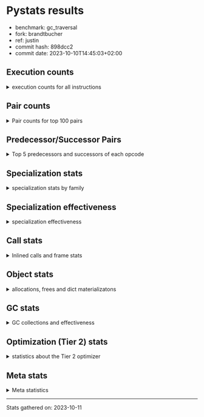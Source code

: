
# Pystats results

- benchmark: gc_traversal
- fork: brandtbucher
- ref: justin
- commit hash: 898dcc2
- commit date: 2023-10-10T14:45:03+02:00

## Execution counts

<details>
<summary> execution counts for all instructions </summary>

|Name | Count | Self | Cumulative | Miss ratio | 
|---|---:|---:|---:|---:|
| ENTER_EXECUTOR | 121,860 | 42.3% | 42.3% |  |
| LOAD_FAST | 68,220 | 23.7% | 65.9% |  |
| STORE_FAST | 66,120 | 22.9% | 88.9% |  |
| PUSH_NULL | 4,140 | 1.4% | 90.3% |  |
| LOAD_GLOBAL_MODULE | 4,060 | 1.4% | 91.7% |  |
| CALL | 4,060 | 1.4% | 93.1% |  |
| LOAD_ATTR_MODULE | 4,000 | 1.4% | 94.5% |  |
| LOAD_CONST | 2,040 | 0.7% | 95.2% |  |
| CALL_BUILTIN_FAST_WITH_KEYWORDS | 1,980 | 0.7% | 95.9% |  |
| POP_JUMP_IF_NOT_NONE | 1,920 | 0.7% | 96.6% |  |
| POP_JUMP_IF_FALSE | 1,920 | 0.7% | 97.2% |  |
| COMPARE_OP_INT | 1,920 | 0.7% | 97.9% |  |
| BINARY_OP_SUBTRACT_FLOAT | 1,920 | 0.7% | 98.6% |  |
| BINARY_OP_ADD_FLOAT | 1,920 | 0.7% | 99.2% | 3.1% |
| RETURN_VALUE | 180 | 0.1% | 99.3% |  |
| RESUME_CHECK | 180 | 0.1% | 99.4% |  |
| LOAD_GLOBAL_BUILTIN | 180 | 0.1% | 99.4% |  |
| LOAD_DEREF | 180 | 0.1% | 99.5% |  |
| GET_ITER | 180 | 0.1% | 99.6% |  |
| FOR_ITER_RANGE | 180 | 0.1% | 99.6% |  |
| CALL_BUILTIN_CLASS | 180 | 0.1% | 99.7% |  |
| BUILD_LIST | 180 | 0.1% | 99.7% |  |
| POP_TOP | 120 | 0.0% | 99.8% |  |
| CALL_FUNCTION_EX | 120 | 0.0% | 99.8% |  |
| LOAD_GLOBAL | 100 | 0.0% | 99.9% |  |
| NOP | 60 | 0.0% | 99.9% |  |
| LIST_EXTEND | 60 | 0.0% | 99.9% |  |
| COPY_FREE_VARS | 60 | 0.0% | 99.9% |  |
| CALL_PY_EXACT_ARGS | 60 | 0.0% | 99.9% |  |
| CALL_INTRINSIC_1 | 60 | 0.0% | 100.0% |  |
| BINARY_OP | 60 | 0.0% | 100.0% |  |
| LOAD_ATTR | 40 | 0.0% | 100.0% |  |


</details>

## Pair counts

<details>
<summary> Pair counts for top 100 pairs </summary>

|Pair | Count | Self | Cumulative | 
|---|---:|---:|---:|
| ENTER_EXECUTOR LOAD_FAST | 60,060 | 20.8% | 20.8% |
| STORE_FAST ENTER_EXECUTOR | 60,000 | 20.8% | 41.6% |
| LOAD_FAST STORE_FAST | 60,000 | 20.8% | 62.5% |
| ENTER_EXECUTOR ENTER_EXECUTOR | 59,940 | 20.8% | 83.3% |
| LOAD_ATTR_MODULE PUSH_NULL | 4,000 | 1.4% | 84.6% |
| LOAD_GLOBAL_MODULE LOAD_ATTR_MODULE | 3,980 | 1.4% | 86.0% |
| STORE_FAST LOAD_FAST | 3,840 | 1.3% | 87.4% |
| PUSH_NULL CALL | 2,040 | 0.7% | 88.1% |
| STORE_FAST LOAD_GLOBAL_MODULE | 2,020 | 0.7% | 88.8% |
| PUSH_NULL CALL_BUILTIN_FAST_WITH_KEYWORDS | 1,980 | 0.7% | 89.5% |
| POP_JUMP_IF_NOT_NONE LOAD_FAST | 1,920 | 0.7% | 90.1% |
| POP_JUMP_IF_FALSE ENTER_EXECUTOR | 1,920 | 0.7% | 90.8% |
| LOAD_FAST POP_JUMP_IF_NOT_NONE | 1,920 | 0.7% | 91.5% |
| LOAD_FAST LOAD_GLOBAL_MODULE | 1,920 | 0.7% | 92.1% |
| LOAD_FAST LOAD_CONST | 1,920 | 0.7% | 92.8% |
| LOAD_FAST BINARY_OP_SUBTRACT_FLOAT | 1,920 | 0.7% | 93.5% |
| LOAD_CONST COMPARE_OP_INT | 1,920 | 0.7% | 94.1% |
| COMPARE_OP_INT POP_JUMP_IF_FALSE | 1,920 | 0.7% | 94.8% |
| CALL_BUILTIN_FAST_WITH_KEYWORDS STORE_FAST | 1,920 | 0.7% | 95.4% |
| CALL STORE_FAST | 1,920 | 0.7% | 96.1% |
| CALL LOAD_FAST | 1,920 | 0.7% | 96.8% |
| BINARY_OP_SUBTRACT_FLOAT BINARY_OP_ADD_FLOAT | 1,920 | 0.7% | 97.4% |
| BINARY_OP_ADD_FLOAT STORE_FAST | 1,920 | 0.7% | 98.1% |
| ENTER_EXECUTOR CALL | 1,860 | 0.6% | 98.8% |
| LOAD_GLOBAL_BUILTIN LOAD_FAST | 180 | 0.1% | 98.8% |
| GET_ITER FOR_ITER_RANGE | 180 | 0.1% | 98.9% |
| CALL_BUILTIN_CLASS GET_ITER | 180 | 0.1% | 98.9% |
| STORE_FAST LOAD_GLOBAL_BUILTIN | 140 | 0.0% | 99.0% |
| LOAD_FAST CALL_BUILTIN_CLASS | 140 | 0.0% | 99.0% |
| PUSH_NULL LOAD_FAST | 120 | 0.0% | 99.1% |
| LOAD_FAST RETURN_VALUE | 120 | 0.0% | 99.1% |
| LOAD_DEREF PUSH_NULL | 120 | 0.0% | 99.2% |
| FOR_ITER_RANGE STORE_FAST | 120 | 0.0% | 99.2% |
| CALL CALL | 100 | 0.0% | 99.2% |
| STORE_FAST LOAD_GLOBAL | 60 | 0.0% | 99.3% |
| STORE_FAST LOAD_CONST | 60 | 0.0% | 99.3% |
| RETURN_VALUE STORE_FAST | 60 | 0.0% | 99.3% |
| RETURN_VALUE RETURN_VALUE | 60 | 0.0% | 99.3% |
| RESUME_CHECK LOAD_DEREF | 60 | 0.0% | 99.3% |
| RESUME_CHECK LOAD_CONST | 60 | 0.0% | 99.4% |
| RESUME_CHECK BUILD_LIST | 60 | 0.0% | 99.4% |
| POP_TOP NOP | 60 | 0.0% | 99.4% |
| POP_TOP LOAD_GLOBAL_MODULE | 60 | 0.0% | 99.4% |
| NOP LOAD_DEREF | 60 | 0.0% | 99.5% |
| LOAD_GLOBAL_MODULE LOAD_FAST | 60 | 0.0% | 99.5% |
| LOAD_FAST CALL_FUNCTION_EX | 60 | 0.0% | 99.5% |
| LOAD_FAST CALL | 60 | 0.0% | 99.5% |
| LOAD_FAST BUILD_LIST | 60 | 0.0% | 99.5% |
| LOAD_FAST BINARY_OP | 60 | 0.0% | 99.6% |
| LOAD_DEREF LIST_EXTEND | 60 | 0.0% | 99.6% |
| LOAD_CONST STORE_FAST | 60 | 0.0% | 99.6% |
| LOAD_CONST BUILD_LIST | 60 | 0.0% | 99.6% |
| LIST_EXTEND CALL_INTRINSIC_1 | 60 | 0.0% | 99.6% |
| FOR_ITER_RANGE LOAD_FAST | 60 | 0.0% | 99.7% |
| COPY_FREE_VARS RESUME_CHECK | 60 | 0.0% | 99.7% |
| CALL_PY_EXACT_ARGS RESUME_CHECK | 60 | 0.0% | 99.7% |
| CALL_INTRINSIC_1 CALL_FUNCTION_EX | 60 | 0.0% | 99.7% |
| CALL_FUNCTION_EX RESUME_CHECK | 60 | 0.0% | 99.7% |
| CALL_FUNCTION_EX COPY_FREE_VARS | 60 | 0.0% | 99.8% |
| CALL_BUILTIN_FAST_WITH_KEYWORDS POP_TOP | 60 | 0.0% | 99.8% |
| CALL POP_TOP | 60 | 0.0% | 99.8% |
| BUILD_LIST STORE_FAST | 60 | 0.0% | 99.8% |
| BUILD_LIST LOAD_FAST | 60 | 0.0% | 99.8% |
| BUILD_LIST LOAD_DEREF | 60 | 0.0% | 99.9% |
| BINARY_OP STORE_FAST | 60 | 0.0% | 99.9% |
| RETURN_VALUE LOAD_GLOBAL | 40 | 0.0% | 99.9% |
| LOAD_GLOBAL LOAD_GLOBAL_MODULE | 40 | 0.0% | 99.9% |
| LOAD_GLOBAL LOAD_GLOBAL_BUILTIN | 40 | 0.0% | 99.9% |
| LOAD_FAST CALL_PY_EXACT_ARGS | 40 | 0.0% | 99.9% |
| CALL CALL_BUILTIN_CLASS | 40 | 0.0% | 100.0% |
| RETURN_VALUE LOAD_GLOBAL_MODULE | 20 | 0.0% | 100.0% |
| LOAD_GLOBAL_MODULE LOAD_ATTR | 20 | 0.0% | 100.0% |
| LOAD_GLOBAL LOAD_ATTR | 20 | 0.0% | 100.0% |
| LOAD_ATTR PUSH_NULL | 20 | 0.0% | 100.0% |
| LOAD_ATTR LOAD_ATTR_MODULE | 20 | 0.0% | 100.0% |
| CALL CALL_PY_EXACT_ARGS | 20 | 0.0% | 100.0% |


</details>

## Predecessor/Successor Pairs

<details>
<summary> Top 5 predecessors and successors of each opcode </summary>

### GET_ITER

<details>
<summary> Successors and predecessors for GET_ITER </summary>

|Predecessors | Count | Percentage | 
|---|---:|---:|
| CALL_BUILTIN_CLASS | 180 | 100.0% |

|Successors | Count | Percentage | 
|---|---:|---:|
| FOR_ITER_RANGE | 180 | 100.0% |


</details>

### NOP

<details>
<summary> Successors and predecessors for NOP </summary>

|Predecessors | Count | Percentage | 
|---|---:|---:|
| POP_TOP | 60 | 100.0% |

|Successors | Count | Percentage | 
|---|---:|---:|
| LOAD_DEREF | 60 | 100.0% |


</details>

### POP_TOP

<details>
<summary> Successors and predecessors for POP_TOP </summary>

|Predecessors | Count | Percentage | 
|---|---:|---:|
| CALL_BUILTIN_FAST_WITH_KEYWORDS | 60 | 50.0% |
| CALL | 60 | 50.0% |

|Successors | Count | Percentage | 
|---|---:|---:|
| NOP | 60 | 50.0% |
| LOAD_GLOBAL_MODULE | 60 | 50.0% |


</details>

### PUSH_NULL

<details>
<summary> Successors and predecessors for PUSH_NULL </summary>

|Predecessors | Count | Percentage | 
|---|---:|---:|
| LOAD_ATTR_MODULE | 4,000 | 96.6% |
| LOAD_DEREF | 120 | 2.9% |
| LOAD_ATTR | 20 | 0.5% |

|Successors | Count | Percentage | 
|---|---:|---:|
| CALL | 2,040 | 49.3% |
| CALL_BUILTIN_FAST_WITH_KEYWORDS | 1,980 | 47.8% |
| LOAD_FAST | 120 | 2.9% |


</details>

### RETURN_VALUE

<details>
<summary> Successors and predecessors for RETURN_VALUE </summary>

|Predecessors | Count | Percentage | 
|---|---:|---:|
| LOAD_FAST | 120 | 66.7% |
| RETURN_VALUE | 60 | 33.3% |

|Successors | Count | Percentage | 
|---|---:|---:|
| STORE_FAST | 60 | 33.3% |
| RETURN_VALUE | 60 | 33.3% |
| LOAD_GLOBAL | 40 | 22.2% |
| LOAD_GLOBAL_MODULE | 20 | 11.1% |


</details>

### BINARY_OP

<details>
<summary> Successors and predecessors for BINARY_OP </summary>

|Predecessors | Count | Percentage | 
|---|---:|---:|
| LOAD_FAST | 60 | 100.0% |

|Successors | Count | Percentage | 
|---|---:|---:|
| STORE_FAST | 60 | 100.0% |


</details>

### BUILD_LIST

<details>
<summary> Successors and predecessors for BUILD_LIST </summary>

|Predecessors | Count | Percentage | 
|---|---:|---:|
| RESUME_CHECK | 60 | 33.3% |
| LOAD_FAST | 60 | 33.3% |
| LOAD_CONST | 60 | 33.3% |

|Successors | Count | Percentage | 
|---|---:|---:|
| STORE_FAST | 60 | 33.3% |
| LOAD_FAST | 60 | 33.3% |
| LOAD_DEREF | 60 | 33.3% |


</details>

### CALL

<details>
<summary> Successors and predecessors for CALL </summary>

|Predecessors | Count | Percentage | 
|---|---:|---:|
| PUSH_NULL | 2,040 | 50.2% |
| ENTER_EXECUTOR | 1,860 | 45.8% |
| CALL | 100 | 2.5% |
| LOAD_FAST | 60 | 1.5% |

|Successors | Count | Percentage | 
|---|---:|---:|
| STORE_FAST | 1,920 | 47.3% |
| LOAD_FAST | 1,920 | 47.3% |
| CALL | 100 | 2.5% |
| POP_TOP | 60 | 1.5% |
| CALL_BUILTIN_CLASS | 40 | 1.0% |


</details>

### CALL_FUNCTION_EX

<details>
<summary> Successors and predecessors for CALL_FUNCTION_EX </summary>

|Predecessors | Count | Percentage | 
|---|---:|---:|
| LOAD_FAST | 60 | 50.0% |
| CALL_INTRINSIC_1 | 60 | 50.0% |

|Successors | Count | Percentage | 
|---|---:|---:|
| RESUME_CHECK | 60 | 50.0% |
| COPY_FREE_VARS | 60 | 50.0% |


</details>

### CALL_INTRINSIC_1

<details>
<summary> Successors and predecessors for CALL_INTRINSIC_1 </summary>

|Predecessors | Count | Percentage | 
|---|---:|---:|
| LIST_EXTEND | 60 | 100.0% |

|Successors | Count | Percentage | 
|---|---:|---:|
| CALL_FUNCTION_EX | 60 | 100.0% |


</details>

### COPY_FREE_VARS

<details>
<summary> Successors and predecessors for COPY_FREE_VARS </summary>

|Predecessors | Count | Percentage | 
|---|---:|---:|
| CALL_FUNCTION_EX | 60 | 100.0% |

|Successors | Count | Percentage | 
|---|---:|---:|
| RESUME_CHECK | 60 | 100.0% |


</details>

### ENTER_EXECUTOR

<details>
<summary> Successors and predecessors for ENTER_EXECUTOR </summary>

|Predecessors | Count | Percentage | 
|---|---:|---:|
| STORE_FAST | 60,000 | 49.2% |
| ENTER_EXECUTOR | 59,940 | 49.2% |
| POP_JUMP_IF_FALSE | 1,920 | 1.6% |

|Successors | Count | Percentage | 
|---|---:|---:|
| LOAD_FAST | 60,060 | 49.3% |
| ENTER_EXECUTOR | 59,940 | 49.2% |
| CALL | 1,860 | 1.5% |


</details>

### LIST_EXTEND

<details>
<summary> Successors and predecessors for LIST_EXTEND </summary>

|Predecessors | Count | Percentage | 
|---|---:|---:|
| LOAD_DEREF | 60 | 100.0% |

|Successors | Count | Percentage | 
|---|---:|---:|
| CALL_INTRINSIC_1 | 60 | 100.0% |


</details>

### LOAD_ATTR

<details>
<summary> Successors and predecessors for LOAD_ATTR </summary>

|Predecessors | Count | Percentage | 
|---|---:|---:|
| LOAD_GLOBAL_MODULE | 20 | 50.0% |
| LOAD_GLOBAL | 20 | 50.0% |

|Successors | Count | Percentage | 
|---|---:|---:|
| PUSH_NULL | 20 | 50.0% |
| LOAD_ATTR_MODULE | 20 | 50.0% |


</details>

### LOAD_CONST

<details>
<summary> Successors and predecessors for LOAD_CONST </summary>

|Predecessors | Count | Percentage | 
|---|---:|---:|
| LOAD_FAST | 1,920 | 94.1% |
| STORE_FAST | 60 | 2.9% |
| RESUME_CHECK | 60 | 2.9% |

|Successors | Count | Percentage | 
|---|---:|---:|
| COMPARE_OP_INT | 1,920 | 94.1% |
| STORE_FAST | 60 | 2.9% |
| BUILD_LIST | 60 | 2.9% |


</details>

### LOAD_DEREF

<details>
<summary> Successors and predecessors for LOAD_DEREF </summary>

|Predecessors | Count | Percentage | 
|---|---:|---:|
| RESUME_CHECK | 60 | 33.3% |
| NOP | 60 | 33.3% |
| BUILD_LIST | 60 | 33.3% |

|Successors | Count | Percentage | 
|---|---:|---:|
| PUSH_NULL | 120 | 66.7% |
| LIST_EXTEND | 60 | 33.3% |


</details>

### LOAD_FAST

<details>
<summary> Successors and predecessors for LOAD_FAST </summary>

|Predecessors | Count | Percentage | 
|---|---:|---:|
| ENTER_EXECUTOR | 60,060 | 88.0% |
| STORE_FAST | 3,840 | 5.6% |
| POP_JUMP_IF_NOT_NONE | 1,920 | 2.8% |
| CALL | 1,920 | 2.8% |
| LOAD_GLOBAL_BUILTIN | 180 | 0.3% |

|Successors | Count | Percentage | 
|---|---:|---:|
| STORE_FAST | 60,000 | 88.0% |
| POP_JUMP_IF_NOT_NONE | 1,920 | 2.8% |
| LOAD_GLOBAL_MODULE | 1,920 | 2.8% |
| LOAD_CONST | 1,920 | 2.8% |
| BINARY_OP_SUBTRACT_FLOAT | 1,920 | 2.8% |


</details>

### LOAD_GLOBAL

<details>
<summary> Successors and predecessors for LOAD_GLOBAL </summary>

|Predecessors | Count | Percentage | 
|---|---:|---:|
| STORE_FAST | 60 | 60.0% |
| RETURN_VALUE | 40 | 40.0% |

|Successors | Count | Percentage | 
|---|---:|---:|
| LOAD_GLOBAL_MODULE | 40 | 40.0% |
| LOAD_GLOBAL_BUILTIN | 40 | 40.0% |
| LOAD_ATTR | 20 | 20.0% |


</details>

### POP_JUMP_IF_FALSE

<details>
<summary> Successors and predecessors for POP_JUMP_IF_FALSE </summary>

|Predecessors | Count | Percentage | 
|---|---:|---:|
| COMPARE_OP_INT | 1,920 | 100.0% |

|Successors | Count | Percentage | 
|---|---:|---:|
| ENTER_EXECUTOR | 1,920 | 100.0% |


</details>

### POP_JUMP_IF_NOT_NONE

<details>
<summary> Successors and predecessors for POP_JUMP_IF_NOT_NONE </summary>

|Predecessors | Count | Percentage | 
|---|---:|---:|
| LOAD_FAST | 1,920 | 100.0% |

|Successors | Count | Percentage | 
|---|---:|---:|
| LOAD_FAST | 1,920 | 100.0% |


</details>

### STORE_FAST

<details>
<summary> Successors and predecessors for STORE_FAST </summary>

|Predecessors | Count | Percentage | 
|---|---:|---:|
| LOAD_FAST | 60,000 | 90.7% |
| CALL_BUILTIN_FAST_WITH_KEYWORDS | 1,920 | 2.9% |
| CALL | 1,920 | 2.9% |
| BINARY_OP_ADD_FLOAT | 1,920 | 2.9% |
| FOR_ITER_RANGE | 120 | 0.2% |

|Successors | Count | Percentage | 
|---|---:|---:|
| ENTER_EXECUTOR | 60,000 | 90.7% |
| LOAD_FAST | 3,840 | 5.8% |
| LOAD_GLOBAL_MODULE | 2,020 | 3.1% |
| LOAD_GLOBAL_BUILTIN | 140 | 0.2% |
| LOAD_GLOBAL | 60 | 0.1% |


</details>

### BINARY_OP_ADD_FLOAT

<details>
<summary> Successors and predecessors for BINARY_OP_ADD_FLOAT </summary>

|Predecessors | Count | Percentage | 
|---|---:|---:|
| BINARY_OP_SUBTRACT_FLOAT | 1,920 | 100.0% |

|Successors | Count | Percentage | 
|---|---:|---:|
| STORE_FAST | 1,920 | 100.0% |


</details>

### BINARY_OP_SUBTRACT_FLOAT

<details>
<summary> Successors and predecessors for BINARY_OP_SUBTRACT_FLOAT </summary>

|Predecessors | Count | Percentage | 
|---|---:|---:|
| LOAD_FAST | 1,920 | 100.0% |

|Successors | Count | Percentage | 
|---|---:|---:|
| BINARY_OP_ADD_FLOAT | 1,920 | 100.0% |


</details>

### CALL_BUILTIN_CLASS

<details>
<summary> Successors and predecessors for CALL_BUILTIN_CLASS </summary>

|Predecessors | Count | Percentage | 
|---|---:|---:|
| LOAD_FAST | 140 | 77.8% |
| CALL | 40 | 22.2% |

|Successors | Count | Percentage | 
|---|---:|---:|
| GET_ITER | 180 | 100.0% |


</details>

### CALL_BUILTIN_FAST_WITH_KEYWORDS

<details>
<summary> Successors and predecessors for CALL_BUILTIN_FAST_WITH_KEYWORDS </summary>

|Predecessors | Count | Percentage | 
|---|---:|---:|
| PUSH_NULL | 1,980 | 100.0% |

|Successors | Count | Percentage | 
|---|---:|---:|
| STORE_FAST | 1,920 | 97.0% |
| POP_TOP | 60 | 3.0% |


</details>

### CALL_PY_EXACT_ARGS

<details>
<summary> Successors and predecessors for CALL_PY_EXACT_ARGS </summary>

|Predecessors | Count | Percentage | 
|---|---:|---:|
| LOAD_FAST | 40 | 66.7% |
| CALL | 20 | 33.3% |

|Successors | Count | Percentage | 
|---|---:|---:|
| RESUME_CHECK | 60 | 100.0% |


</details>

### COMPARE_OP_INT

<details>
<summary> Successors and predecessors for COMPARE_OP_INT </summary>

|Predecessors | Count | Percentage | 
|---|---:|---:|
| LOAD_CONST | 1,920 | 100.0% |

|Successors | Count | Percentage | 
|---|---:|---:|
| POP_JUMP_IF_FALSE | 1,920 | 100.0% |


</details>

### FOR_ITER_RANGE

<details>
<summary> Successors and predecessors for FOR_ITER_RANGE </summary>

|Predecessors | Count | Percentage | 
|---|---:|---:|
| GET_ITER | 180 | 100.0% |

|Successors | Count | Percentage | 
|---|---:|---:|
| STORE_FAST | 120 | 66.7% |
| LOAD_FAST | 60 | 33.3% |


</details>

### LOAD_ATTR_MODULE

<details>
<summary> Successors and predecessors for LOAD_ATTR_MODULE </summary>

|Predecessors | Count | Percentage | 
|---|---:|---:|
| LOAD_GLOBAL_MODULE | 3,980 | 99.5% |
| LOAD_ATTR | 20 | 0.5% |

|Successors | Count | Percentage | 
|---|---:|---:|
| PUSH_NULL | 4,000 | 100.0% |


</details>

### LOAD_GLOBAL_BUILTIN

<details>
<summary> Successors and predecessors for LOAD_GLOBAL_BUILTIN </summary>

|Predecessors | Count | Percentage | 
|---|---:|---:|
| STORE_FAST | 140 | 77.8% |
| LOAD_GLOBAL | 40 | 22.2% |

|Successors | Count | Percentage | 
|---|---:|---:|
| LOAD_FAST | 180 | 100.0% |


</details>

### LOAD_GLOBAL_MODULE

<details>
<summary> Successors and predecessors for LOAD_GLOBAL_MODULE </summary>

|Predecessors | Count | Percentage | 
|---|---:|---:|
| STORE_FAST | 2,020 | 49.8% |
| LOAD_FAST | 1,920 | 47.3% |
| POP_TOP | 60 | 1.5% |
| LOAD_GLOBAL | 40 | 1.0% |
| RETURN_VALUE | 20 | 0.5% |

|Successors | Count | Percentage | 
|---|---:|---:|
| LOAD_ATTR_MODULE | 3,980 | 98.0% |
| LOAD_FAST | 60 | 1.5% |
| LOAD_ATTR | 20 | 0.5% |


</details>

### RESUME_CHECK

<details>
<summary> Successors and predecessors for RESUME_CHECK </summary>

|Predecessors | Count | Percentage | 
|---|---:|---:|
| COPY_FREE_VARS | 60 | 33.3% |
| CALL_PY_EXACT_ARGS | 60 | 33.3% |
| CALL_FUNCTION_EX | 60 | 33.3% |

|Successors | Count | Percentage | 
|---|---:|---:|
| LOAD_DEREF | 60 | 33.3% |
| LOAD_CONST | 60 | 33.3% |
| BUILD_LIST | 60 | 33.3% |


</details>


</details>

## Specialization stats

<details>
<summary> specialization stats by family </summary>

### STORE_SUBSCR

<details>
<summary> specialization stats for STORE_SUBSCR family </summary>

|Kind | Count | Ratio | 
|---|---|---|
|          hit |     29970000 | 100.0% |


</details>

### BINARY_OP

<details>
<summary> specialization stats for BINARY_OP family </summary>

|Kind | Count | Ratio | 
|---|---|---|
| specialization.deferred |           60 | 1.5% |
|          hit |         3780 | 96.9% |
|         miss |           60 | 1.5% |


</details>

### CALL

<details>
<summary> specialization stats for CALL family </summary>

|Kind | Count | Ratio | 
|---|---|---|
| specialization.deferred |         3900 | 5.7% |
|          hit |        64020 | 94.0% |

#### Specialization attempts

| | Count | Ratio | 
|---|---:|---:|
| Success | 60 | 37.5% |
| Failure | 100 | 62.5% |

|Failure kind | Count | Ratio | 
|---|---:|---:|
| cfunc noargs | 100 | 100.0% |


</details>

### COMPARE_OP

<details>
<summary> specialization stats for COMPARE_OP family </summary>

|Kind | Count | Ratio | 
|---|---|---|
|          hit |         1920 | 100.0% |


</details>

### FOR_ITER

<details>
<summary> specialization stats for FOR_ITER family </summary>

|Kind | Count | Ratio | 
|---|---|---|
|          hit |          180 | 100.0% |


</details>

### LOAD_ATTR

<details>
<summary> specialization stats for LOAD_ATTR family </summary>

|Kind | Count | Ratio | 
|---|---|---|
| specialization.deferred |           20 | 0.3% |
|          hit |         7720 | 99.5% |

#### Specialization attempts

| | Count | Ratio | 
|---|---:|---:|
| Success | 20 | 100.0% |
| Failure | 0 | 0.0% |

|Failure kind | Count | Ratio | 
|---|---:|---:|


</details>

### LOAD_GLOBAL

<details>
<summary> specialization stats for LOAD_GLOBAL family </summary>

|Kind | Count | Ratio | 
|---|---|---|
| specialization.deferred |           20 | 0.0% |
|          hit |        67900 | 99.9% |

#### Specialization attempts

| | Count | Ratio | 
|---|---:|---:|
| Success | 80 | 100.0% |
| Failure | 0 | 0.0% |

|Failure kind | Count | Ratio | 
|---|---:|---:|


</details>

### POP_JUMP_IF_FALSE

<details>
<summary> specialization stats for POP_JUMP_IF_FALSE family </summary>

|Kind | Count | Ratio | 
|---|---|---|


</details>

### POP_JUMP_IF_NOT_NONE

<details>
<summary> specialization stats for POP_JUMP_IF_NOT_NONE family </summary>

|Kind | Count | Ratio | 
|---|---|---|


</details>


</details>

## Specialization effectiveness

<details>
<summary> specialization effectiveness </summary>

|Instructions | Count | Ratio | 
|---|---:|---:|
| Basic | 263,580 | 91.4% |
| Not specialized | 8,160 | 2.8% |
| Specialized | 16,520 | 5.7% |

### Deferred by instruction

<details>
<summary> deferred by instruction </summary>

|Name | Count | Ratio | 
|---|---:|---:|
| CALL | 3,900 | 97.5% |
| BINARY_OP | 60 | 1.5% |
| LOAD_GLOBAL | 20 | 0.5% |
| LOAD_ATTR | 20 | 0.5% |
| UNPACK_SEQUENCE | 0 | 0.0% |
| TO_BOOL | 0 | 0.0% |
| STORE_SUBSCR | 0 | 0.0% |
| STORE_SLICE | 0 | 0.0% |
| STORE_FAST | 0 | 0.0% |
| STORE_ATTR | 0 | 0.0% |


</details>

### Misses by instruction

<details>
<summary> misses by instruction </summary>

|Name | Count | Ratio | 
|---|---:|---:|
| BINARY_OP_ADD_FLOAT | 60 | 100.0% |
| STORE_FAST | 0 | 0.0% |
| RETURN_VALUE | 0 | 0.0% |
| RESUME_CHECK | 0 | 0.0% |
| PUSH_NULL | 0 | 0.0% |
| POP_TOP | 0 | 0.0% |
| NOP | 0 | 0.0% |
| LOAD_GLOBAL_MODULE | 0 | 0.0% |
| LOAD_GLOBAL_BUILTIN | 0 | 0.0% |
| LOAD_FAST | 0 | 0.0% |


</details>


</details>

## Call stats

<details>
<summary> Inlined calls and frame stats </summary>

| | Count | Ratio | 
|---|---:|---:|
| Calls to PyEval_EvalDefault | 0 | 0.0% |
| Calls to Python functions inlined | 180 | 100.0% |
| Calls via PyEval_EvalFrame (total) | 0 | 0.0% |
| Calls via PyEval_EvalFrame (vector) | 0 | 0.0% |
| Calls via PyEval_EvalFrame (generator) | 0 | 0.0% |
| Calls via PyEval_EvalFrame (legacy) | 0 | 0.0% |
| Calls via PyEval_EvalFrame (function vectorcall) | 0 | 0.0% |
| Calls via PyEval_EvalFrame (build class) | 0 | 0.0% |
| Calls via PyEval_EvalFrame (slot) | 0 | 0.0% |
| Calls via PyEval_EvalFrame (function ex) | 120 | 66.7% |
| Calls via PyEval_EvalFrame (api) | 0 | 0.0% |
| Calls via PyEval_EvalFrame (method) | 0 | 0.0% |
| Frames pushed | 180 | 100.0% |
| Frame objects created | 0 | 0.0% |


</details>

## Object stats

<details>
<summary> allocations, frees and dict materializatons </summary>

| | Count | Ratio | 
|---|---:|---:|
| Allocations from freelist | 64,860 | 0.4% |
| Frees to freelist | 68,820 |  |
| Allocations | 16,935,660 | 99.6% |
| Allocations to 512 bytes | 16,879,500 | 99.3% |
| Allocations to 4 kbytes | 26,880 | 0.2% |
| Allocations over 4 kbytes | 29,280 | 0.2% |
| Frees | 16,935,580 |  |
| New values | 0 |  |
| Interpreter increfs | 194,620 | 0.3% |
| Interpreter decrefs | 79,140 | 0.1% |
| Increfs | 76,665,220 | 99.7% |
| Decrefs | 93,661,160 | 99.9% |
| Materialize dict (on request) | 0 |  |
| Materialize dict (new key) | 0 |  |
| Materialize dict (too big) | 0 |  |
| Materialize dict (str subclass) | 0 |  |
| Dematerialize dict | 0 |  |
| Method cache hits | 16 |  |
| Method cache misses | 4 |  |
| Method cache collisions | 4 |  |
| Method cache dunder hits | 0 |  |
| Method cache dunder misses | 0 |  |


</details>

## GC stats

<details>
<summary> GC collections and effectiveness </summary>

|Generation | Collections | Objects collected | Object visits | 
|---:|---:|---:|---:|
| 0 | 60 | 0 | 36,240,200 |
| 1 | 0 | 0 | 0 |
| 2 | 3,840 | 0 | 4,294,694,400 |


</details>

## Optimization (Tier 2) stats

<details>
<summary> statistics about the Tier 2 optimizer </summary>

### Overall stats

<details>
<summary> overall stats </summary>

| | Count | Ratio | 
|---|---:|---:|
| Optimization attempts | 0 |  |
| Traces created | 0 |  |
| Traces executed | 0 |  |
| Uops executed | 0 | 0 |
| Trace stack overflow | 0 |  |
| Trace stack underflow | 0 |  |
| Trace too long | 0 |  |
| Trace too short | 0 |  |
| Inner loop found | 0 |  |
| Recursive call | 0 |  |


</details>

**Trace length histogram**

|Range | Count | Ratio | 
|---|---:|---:|
| <= 1 | 0 |  |

**Optimized trace length histogram**

|Range | Count | Ratio | 
|---|---:|---:|
| <= 1 | 0 |  |

**Trace run length histogram**

|Range | Count | Ratio | 
|---|---:|---:|
| <= 1 | 0 |  |

### Uop stats

<details>
<summary> uop stats </summary>

|Uop | Count | Self | Cumulative | 
|---|---:|---:|---:|


</details>

### Unsupported opcodes

<details>
<summary> unsupported opcodes </summary>

|Opcode | Count | 
|---|---|


</details>


</details>

## Meta stats

<details>
<summary> Meta statistics </summary>

| | Count | 
|---|---:|
| Number of data files | 20 |


</details>

---
Stats gathered on: 2023-10-11
